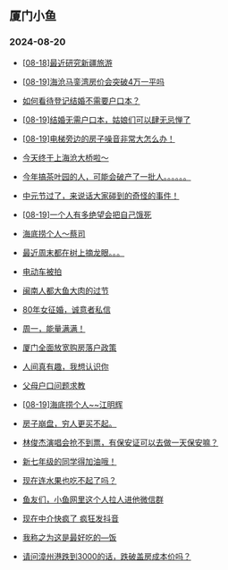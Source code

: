 ## 厦门小鱼 
### 2024-08-20

+ [[08-18]最近研究新疆旅游](http://bbs.xmfish.com/read-htm-tid-18233498.html)

+ [[08-19]海沧马銮湾房价会突破4万一平吗](http://bbs.xmfish.com/read-htm-tid-18233543.html)

+ [如何看待登记结婚不需要户口本？](http://bbs.xmfish.com/read-htm-tid-18233485.html)

+ [[08-19]结婚无需户口本，姑娘们可以肆无忌惮了](http://bbs.xmfish.com/read-htm-tid-18233604.html)

+ [[08-19]电梯旁边的房子噪音非常大怎么办！](http://bbs.xmfish.com/read-htm-tid-18233531.html)

+ [今天终于上海沧大桥啦～](http://bbs.xmfish.com/read-htm-tid-18233601.html)

+ [今年搞茶叶园的人，可能会破产了一批人。。。。。。](http://bbs.xmfish.com/read-htm-tid-18233534.html)

+ [中元节过了，来说话大家碰到的奇怪的事件！](http://bbs.xmfish.com/read-htm-tid-18233497.html)

+ [[08-19]一个人有多绝望会把自己饿死](http://bbs.xmfish.com/read-htm-tid-18233705.html)

+ [海底捞个人～蔡司](http://bbs.xmfish.com/read-htm-tid-18233608.html)

+ [最近周末都在树上摘龙眼。。。](http://bbs.xmfish.com/read-htm-tid-18233644.html)

+ [电动车被拍](http://bbs.xmfish.com/read-htm-tid-18233655.html)

+ [闽南人都大鱼大肉的过节](http://bbs.xmfish.com/read-htm-tid-18233709.html)

+ [80年女征婚，诚意者私信](http://bbs.xmfish.com/read-htm-tid-18233635.html)

+ [周一，能量满满！](http://bbs.xmfish.com/read-htm-tid-18233605.html)

+ [厦门全面放宽购房落户政策](http://bbs.xmfish.com/read-htm-tid-18233807.html)

+ [人间真有趣，我想认识你](http://bbs.xmfish.com/read-htm-tid-18233618.html)

+ [父母户口问题求教](http://bbs.xmfish.com/read-htm-tid-18233625.html)

+ [[08-19]海底捞个人~~江明辉](http://bbs.xmfish.com/read-htm-tid-18233630.html)

+ [房子崩盘，穷人更买不起。](http://bbs.xmfish.com/read-htm-tid-18233837.html)

+ [林俊杰演唱会抢不到票，有保安证可以去做一天保安嘛？](http://bbs.xmfish.com/read-htm-tid-18233639.html)

+ [新七年级的同学得加油哦！](http://bbs.xmfish.com/read-htm-tid-18233789.html)

+ [现在连水果也吃不起了吗？](http://bbs.xmfish.com/read-htm-tid-18233824.html)

+ [鱼友们，小鱼网里这个人拉人进他微信群](http://bbs.xmfish.com/read-htm-tid-18233859.html)

+ [现在中介快疯了 疯狂发抖音](http://bbs.xmfish.com/read-htm-tid-18233902.html)

+ [我称之为这是最好吃的—饭](http://bbs.xmfish.com/read-htm-tid-18233770.html)

+ [请问漳州港跌到3000的话，跌破盖房成本价吗？](http://bbs.xmfish.com/read-htm-tid-18233822.html)

